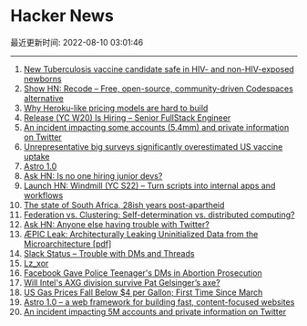 # Hacker News

最近更新时间: 2022-08-10 03:01:46

--- 
1. [New Tuberculosis vaccine candidate safe in HIV- and non-HIV-exposed newborns](https://www.mpg.de/19040549/0801-bich-tuberculosis-vaccine-candidate-vpm1002-safe-in-hiv-and-non-hiv-exposed-newborns-as-study-shows-17216463-x) 
2. [Show HN: Recode – Free, open-source, community-driven Codespaces alternative](https://github.com/recode-sh/cli) 
3. [Why Heroku-like pricing models are hard to build](https://www.getlago.com/blog/why-heroku-like-pricing-models-are-hard-to-build) 
4. [Release (YC W20) Is Hiring – Senior FullStack Engineer](https://www.ycombinator.com/companies/release/jobs/Co0LgYqSQ-senior-fullstack-engineer-backend-focus-rails-react-aws-k8s) 
5. [An incident impacting some accounts (5.4mm) and private information on Twitter](https://privacy.twitter.com/en/blog/2022/an-issue-affecting-some-anonymous-accounts) 
6. [Unrepresentative big surveys significantly overestimated US vaccine uptake](https://www.nature.com/articles/s41586-021-04198-4) 
7. [Astro 1.0](https://astro.build/blog/astro-1/) 
8. [Ask HN: Is no one hiring junior devs?](https://news.ycombinator.com/item?id=32400928) 
9. [Launch HN: Windmill (YC S22) – Turn scripts into internal apps and workflows](https://news.ycombinator.com/item?id=32400849) 
10. [The state of South Africa, 28ish years post-apartheid](https://www.awanderingmind.blog/posts/2022-07-30-state-of-south-africa.html) 
11. [Federation vs. Clustering: Self-determination vs. distributed computing?](https://sequentialread.com/federation-vs-clustering-self-hosting/) 
12. [Ask HN: Anyone else having trouble with Twitter?](https://news.ycombinator.com/item?id=32401665) 
13. [ÆPIC Leak: Architecturally Leaking Uninitialized Data from the Microarchitecture [pdf]](https://aepicleak.com/aepicleak.pdf) 
14. [Slack Status – Trouble with DMs and Threads](https://status.slack.com/2022-08/1a58d5714b3ef784) 
15. [Lz_xor](http://richg42.blogspot.com/2022/01/lzxor.html) 
16. [Facebook Gave Police Teenager's DMs in Abortion Prosecution](https://www.forbes.com/sites/emilybaker-white/2022/08/08/facebook-abortion-teen-dms/) 
17. [Will Intel's AXG division survive Pat Gelsinger’s axe?](https://www.jonpeddie.com/editorials/will-axg-survive-gelsingers-axe/) 
18. [US Gas Prices Fall Below $4 per Gallon; First Time Since March](https://www.gasbuddy.com/go/399-gas) 
19. [Astro 1.0 – a web framework for building fast, content-focused websites](https://astro.build/blog/astro-1/) 
20. [An incident impacting 5M accounts and private information on Twitter](https://privacy.twitter.com/en/blog/2022/an-issue-affecting-some-anonymous-accounts) 
